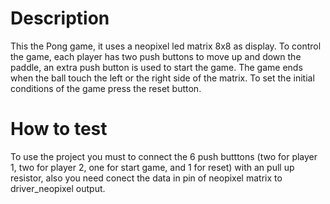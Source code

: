 # Description
 This the Pong game, it uses a neopixel led matrix 8x8 as display. To control the game, each player has two push buttons 
      to move up and down the paddle, an extra push button is used to start the game. The game ends when the ball touch the left
      or the right side of the matrix. To set the initial conditions of the game press the reset button.

# How to test


To use the project you must to connect the 6 push butttons (two for player 1, two for player 2, one for start game, and 1 for reset)
      with an pull up resistor, also you need conect the data in pin of neopixel matrix to driver_neopixel output. 

